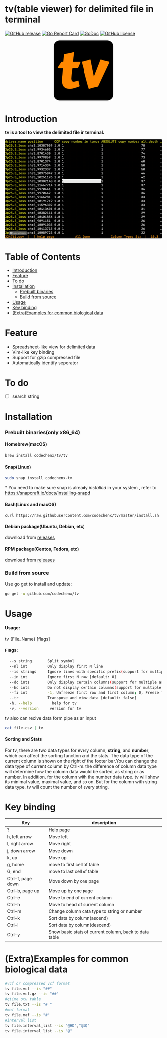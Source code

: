 # tv(table viewer) for delimited file in terminal
[![GitHub release](https://img.shields.io/github/release/codechenx/tv.svg)](http://GitHub.com/codechenx/tv/releases)
[![Go Report Card](https://goreportcard.com/badge/github.com/codechenx/tv)](https://goreportcard.com/report/github.com/codechenx/tv)
[![GoDoc](https://godoc.org/github.com/codechenx/tv?status.svg)](https://godoc.org/github.com/codechenx/tv)
[![GitHub license](https://img.shields.io/github/license/codechenx/tv.svg)](https://github.com/codechenx/tv/blob/master/LICENSE)

<p align="center">
   <img src="data/icon-192x192.png" alt="tv icon"/>
</p>

# Introduction
  **tv is a tool to view the delimited file in terminal.**

 ![Screenshot](screenshots/example.gif)


# Table of Contents

- [Introduction](#introduction)
- [Feature](#feature)
- [To do](#to-do)
- [Installation](#installation)
  - [Prebuilt binaries](#prebuilt-binaries\(only-x86_64\))
  - [Build from source](#build-from-source)
- [Usage](#usage)
- [Key binding](#key-binding)
- [(Extra)Examples for common biological data](#extraexamples-for-common-biological-data)



# Feature

- Spreadsheet-like view for delimited data
- Vim-like key binding 
- Support for gzip compressed file
- Automatically identify seperator



# To do

- [ ] search string



# Installation

### Prebuilt binaries(only x86_64)

#### Homebrew(macOS)
```bash
brew install codechenx/tv/tv
```
#### Snap(Linux)

```bash
sudo snap install codechenx-tv
```

\* You need to make sure snap is already *installed* in your system , refer to https://snapcraft.io/docs/installing-snapd

#### Bash(Linux and macOS)

```bash
curl https://raw.githubusercontent.com/codechenx/tv/master/install.sh | bash
```
#### Debian package(Ubuntu, Debian, etc)
download from [releases](https://github.com/codechenx/tv/releases) 

#### RPM package(Centos, Fedora, etc)
download from [releases](https://github.com/codechenx/tv/releases) 

### Build from source

 Use go get to install and update:
```bash
go get -u github.com/codechenx/tv
```

# Usage

#### Usage:
  tv {File_Name} [flags]

#### Flags:
```bash
  --s string       Split symbol
  --nl int         Only display first N line
  --is strings     Ignore lines with specific prefix(support for multiple arguments, separated by comma
  --in int         Ignore first N row [default: 0]
  --dc ints        Only display certain columns(support for multiple arguments, separated by comma)
  --hc ints        Do not display certain columns(support for multiple arguments, separated by comma)
  --fi int         -1, Unfreeze first row and first column; 0, Freeze first row and first column; 1, Freeze first row; 2, Freeze first column [default: 0]
  --tr             Transpose and view data [default: false]
  -h, --help         help for tv
  -v, --version     version for tv
```


tv also can recive data form pipe as an input

  ```bash
  cat file.csv | tv
  ```

#### Sorting and Stats

For tv, there are two data types for every column, **string**, and **number**, which can affect the sorting function and the stats. The data type of the current column is shown on the right of the footer bar.You can change the data type of current column by Ctrl-m. the difference of column data type will determine how the column data would be sorted, as string or as number. In addition, for the column with the number data type, tv will show its minimal value, maximal value, and so on. But for the column with string data type. tv will count the number of every string.

# Key binding

| Key               | description              |
| ----------------- | ------------------------ |
| ? | Help page |
| h, left arrow     | Move left |
| l, right arrow    | Move right |
| j, down arrow     | Move down|
| k, up             | Move up     |
| g, home           | move to first cell of table        |
| G, end            | move to last cell of table      |
| Ctrl-f, page down | Move down by one page    |
| Ctrl-b, page up  | Move up by one page      |
| Ctrl-e | Move to end of current column |
| Ctrl-h | Move to head of current column |
| Ctrl-m | Change column data type to string or number |
| Ctrl-k | Sort data by column(ascend) |
| Ctrl-l | Sort data by column(descend) |
| Ctrl-y | Show basic stats of current column, back to data table |

# (Extra)Examples for common biological data

```bash
#vcf or compressed vcf format
tv file.vcf --is "##"
tv file.vcf.gz --is "##"
#qiime otu table
tv file.txt --is "# "
#maf format
tv file.maf --is "#"
#interval list
tv file.interval_list --is "@HD","@SQ"
tv file.interval_list --is "@"
```
